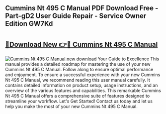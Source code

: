 ## Cummins Nt 495 C Manual PDF Download Free - Part-gD2 User Guide Repair - Service Owner Edition GW7Kd

# <h2><a href="http://bc62227.oget.top/?id=Cummins+Nt+495+C+Manual">🔗Download New 👉🔴 Cummins Nt 495 C Manual</a></h2>

[![Cummins Nt 495 C Manual new download](https://i.imgur.com/5g1atiW.png)](http://bc62227.oget.top/?id=Cummins+Nt+495+C+Manual)
Your Guide to Excellence This manual provides a detailed roadmap for mastering the use of your new Cummins Nt 495 C Manual. Follow along to ensure optimal performance and enjoyment. To ensure a successful experience with your new Cummins Nt 495 C Manual, we recommend reading this user manual carefully. It contains detailed information on product setup, usage instructions, and an overview of the various features and capabilities. This remarkable Cummins Nt 495 C Manual offers a comprehensive suite of features designed to streamline your workflow. Let's Get Started! Contact us today and let us help you make the most of your new Cummins Nt 495 C Manual.
